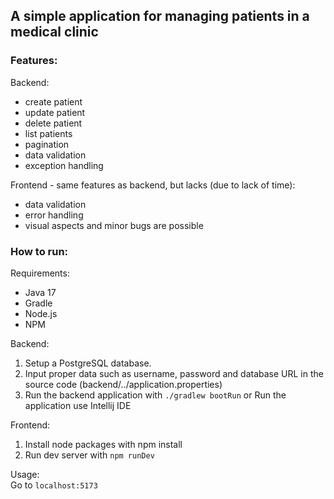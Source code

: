 ## A simple application for managing patients in a medical clinic

### Features:
Backend:
- create patient
- update patient
- delete patient
- list patients
- pagination
- data validation
- exception handling

Frontend - same features as backend, but lacks (due to lack of time):
- data validation
- error handling
- visual aspects
and minor bugs are possible

### How to run:

Requirements:
- Java 17
- Gradle
- Node.js
- NPM

Backend:
1. Setup a PostgreSQL database.
2. Input proper data such as username, password and database URL in the source code (backend/../application.properties)
3. Run the backend application with `./gradlew bootRun` or Run the application use Intellij IDE

Frontend:
1. Install node packages with npm install
2. Run dev server with `npm runDev`

Usage:  
Go to `localhost:5173`
